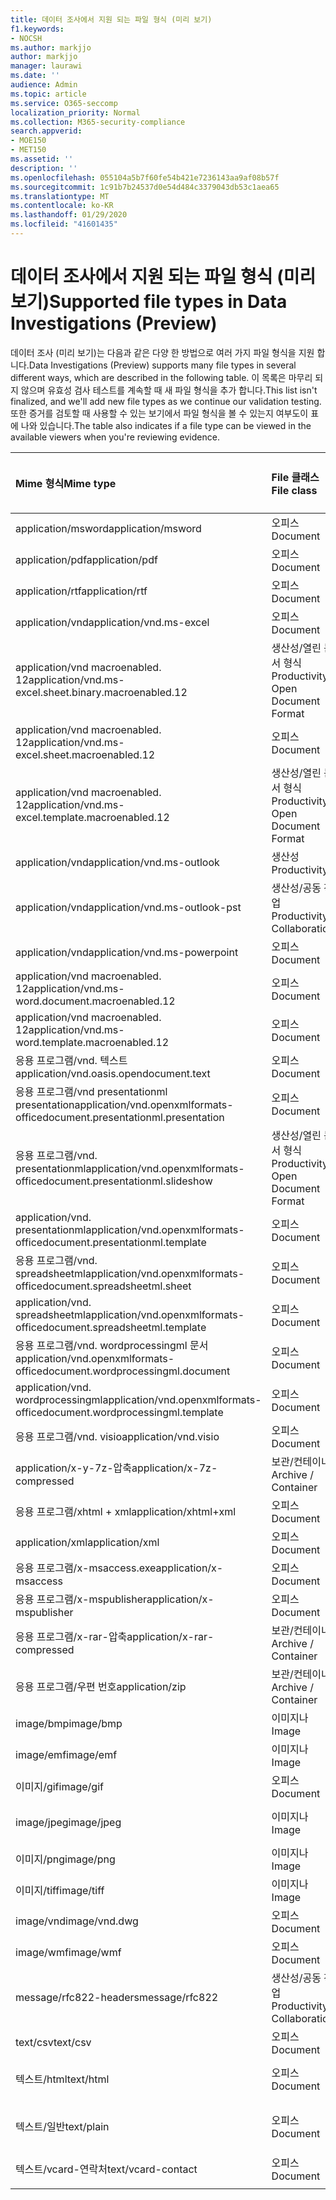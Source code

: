 ```yaml
---
title: 데이터 조사에서 지원 되는 파일 형식 (미리 보기)
f1.keywords:
- NOCSH
ms.author: markjjo
author: markjjo
manager: laurawi
ms.date: ''
audience: Admin
ms.topic: article
ms.service: O365-seccomp
localization_priority: Normal
ms.collection: M365-security-compliance
search.appverid:
- MOE150
- MET150
ms.assetid: ''
description: ''
ms.openlocfilehash: 055104a5b7f60fe54b421e7236143aa9af08b57f
ms.sourcegitcommit: 1c91b7b24537d0e54d484c3379043db53c1aea65
ms.translationtype: MT
ms.contentlocale: ko-KR
ms.lasthandoff: 01/29/2020
ms.locfileid: "41601435"
---
```

# <a name="supported-file-types-in-data-investigations-preview"></a><span data-ttu-id="c1024-102">데이터 조사에서 지원 되는 파일 형식 (미리 보기)</span><span class="sxs-lookup"><span data-stu-id="c1024-102">Supported file types in Data Investigations (Preview)</span></span>

<span data-ttu-id="c1024-103">데이터 조사 (미리 보기)는 다음과 같은 다양 한 방법으로 여러 가지 파일 형식을 지원 합니다.</span><span class="sxs-lookup"><span data-stu-id="c1024-103">Data Investigations (Preview) supports many file types in several different ways, which are described in the following table.</span></span> <span data-ttu-id="c1024-104">이 목록은 마무리 되지 않으며 유효성 검사 테스트를 계속할 때 새 파일 형식을 추가 합니다.</span><span class="sxs-lookup"><span data-stu-id="c1024-104">This list isn't finalized, and we'll add new file types as we continue our validation testing.</span></span> <span data-ttu-id="c1024-105">또한 증거를 검토할 때 사용할 수 있는 보기에서 파일 형식을 볼 수 있는지 여부도이 표에 나와 있습니다.</span><span class="sxs-lookup"><span data-stu-id="c1024-105">The table also indicates if a file type can be viewed in the available viewers when you're reviewing evidence.</span></span>

| <span data-ttu-id="c1024-106">Mime 형식</span><span class="sxs-lookup"><span data-stu-id="c1024-106">Mime type</span></span> | <span data-ttu-id="c1024-107">File 클래스</span><span class="sxs-lookup"><span data-stu-id="c1024-107">File class</span></span> | <span data-ttu-id="c1024-108">네이티브 뷰어</span><span class="sxs-lookup"><span data-stu-id="c1024-108">Native viewer</span></span> | <span data-ttu-id="c1024-109">텍스트 뷰어</span><span class="sxs-lookup"><span data-stu-id="c1024-109">Text viewer</span></span> | <span data-ttu-id="c1024-110">주석 달기 보기</span><span class="sxs-lookup"><span data-stu-id="c1024-110">Annotate viewer</span></span> | <span data-ttu-id="c1024-111">컨테이너 추출</span><span class="sxs-lookup"><span data-stu-id="c1024-111">Container extraction</span></span> | <span data-ttu-id="c1024-112">간격</span><span class="sxs-lookup"><span data-stu-id="c1024-112">Extensions</span></span> |
| :- | :- | :- | :- | :- | :- | :- |
| <span data-ttu-id="c1024-113">application/msword</span><span class="sxs-lookup"><span data-stu-id="c1024-113">application/msword</span></span> | <span data-ttu-id="c1024-114">오피스</span><span class="sxs-lookup"><span data-stu-id="c1024-114">Document</span></span> | <span data-ttu-id="c1024-115">예</span><span class="sxs-lookup"><span data-stu-id="c1024-115">Yes</span></span> | <span data-ttu-id="c1024-116">예</span><span class="sxs-lookup"><span data-stu-id="c1024-116">Yes</span></span> | <span data-ttu-id="c1024-117">예</span><span class="sxs-lookup"><span data-stu-id="c1024-117">Yes</span></span> | <span data-ttu-id="c1024-118">아니요</span><span class="sxs-lookup"><span data-stu-id="c1024-118">No</span></span> | <span data-ttu-id="c1024-119">.doc; .dat</span><span class="sxs-lookup"><span data-stu-id="c1024-119">.doc; .dat</span></span> |
| <span data-ttu-id="c1024-120">application/pdf</span><span class="sxs-lookup"><span data-stu-id="c1024-120">application/pdf</span></span> | <span data-ttu-id="c1024-121">오피스</span><span class="sxs-lookup"><span data-stu-id="c1024-121">Document</span></span> | <span data-ttu-id="c1024-122">예</span><span class="sxs-lookup"><span data-stu-id="c1024-122">Yes</span></span> | <span data-ttu-id="c1024-123">예</span><span class="sxs-lookup"><span data-stu-id="c1024-123">Yes</span></span> | <span data-ttu-id="c1024-124">예</span><span class="sxs-lookup"><span data-stu-id="c1024-124">Yes</span></span> | <span data-ttu-id="c1024-125">아니요</span><span class="sxs-lookup"><span data-stu-id="c1024-125">No</span></span> | <span data-ttu-id="c1024-126">.pdf</span><span class="sxs-lookup"><span data-stu-id="c1024-126">.pdf</span></span> |
| <span data-ttu-id="c1024-127">application/rtf</span><span class="sxs-lookup"><span data-stu-id="c1024-127">application/rtf</span></span> | <span data-ttu-id="c1024-128">오피스</span><span class="sxs-lookup"><span data-stu-id="c1024-128">Document</span></span> | <span data-ttu-id="c1024-129">예</span><span class="sxs-lookup"><span data-stu-id="c1024-129">Yes</span></span> | <span data-ttu-id="c1024-130">예</span><span class="sxs-lookup"><span data-stu-id="c1024-130">Yes</span></span> | <span data-ttu-id="c1024-131">예</span><span class="sxs-lookup"><span data-stu-id="c1024-131">Yes</span></span> | <span data-ttu-id="c1024-132">아니요</span><span class="sxs-lookup"><span data-stu-id="c1024-132">No</span></span> | <span data-ttu-id="c1024-133">.rtf;. .doc</span><span class="sxs-lookup"><span data-stu-id="c1024-133">.rtf;.doc</span></span> |
| <span data-ttu-id="c1024-134">application/vnd</span><span class="sxs-lookup"><span data-stu-id="c1024-134">application/vnd.ms-excel</span></span> | <span data-ttu-id="c1024-135">오피스</span><span class="sxs-lookup"><span data-stu-id="c1024-135">Document</span></span> | <span data-ttu-id="c1024-136">예</span><span class="sxs-lookup"><span data-stu-id="c1024-136">Yes</span></span> | <span data-ttu-id="c1024-137">예</span><span class="sxs-lookup"><span data-stu-id="c1024-137">Yes</span></span> | <span data-ttu-id="c1024-138">예</span><span class="sxs-lookup"><span data-stu-id="c1024-138">Yes</span></span> | <span data-ttu-id="c1024-139">아니요</span><span class="sxs-lookup"><span data-stu-id="c1024-139">No</span></span> | <span data-ttu-id="c1024-140">.xls; .dat</span><span class="sxs-lookup"><span data-stu-id="c1024-140">.xls; .dat</span></span> |
| <span data-ttu-id="c1024-141">application/vnd macroenabled. 12</span><span class="sxs-lookup"><span data-stu-id="c1024-141">application/vnd.ms-excel.sheet.binary.macroenabled.12</span></span> | <span data-ttu-id="c1024-142">생산성/열린 문서 형식</span><span class="sxs-lookup"><span data-stu-id="c1024-142">Productivity / Open Document Format</span></span> | <span data-ttu-id="c1024-143">예</span><span class="sxs-lookup"><span data-stu-id="c1024-143">Yes</span></span> | <span data-ttu-id="c1024-144">예</span><span class="sxs-lookup"><span data-stu-id="c1024-144">Yes</span></span> | <span data-ttu-id="c1024-145">아니요</span><span class="sxs-lookup"><span data-stu-id="c1024-145">No</span></span> | <span data-ttu-id="c1024-146">아니요</span><span class="sxs-lookup"><span data-stu-id="c1024-146">No</span></span> | <span data-ttu-id="c1024-147">.xlsb</span><span class="sxs-lookup"><span data-stu-id="c1024-147">.xlsb</span></span> |
| <span data-ttu-id="c1024-148">application/vnd macroenabled. 12</span><span class="sxs-lookup"><span data-stu-id="c1024-148">application/vnd.ms-excel.sheet.macroenabled.12</span></span> | <span data-ttu-id="c1024-149">오피스</span><span class="sxs-lookup"><span data-stu-id="c1024-149">Document</span></span> | <span data-ttu-id="c1024-150">예</span><span class="sxs-lookup"><span data-stu-id="c1024-150">Yes</span></span> | <span data-ttu-id="c1024-151">예</span><span class="sxs-lookup"><span data-stu-id="c1024-151">Yes</span></span> | <span data-ttu-id="c1024-152">예</span><span class="sxs-lookup"><span data-stu-id="c1024-152">Yes</span></span> | <span data-ttu-id="c1024-153">아니요</span><span class="sxs-lookup"><span data-stu-id="c1024-153">No</span></span> | <span data-ttu-id="c1024-154">.xlsm</span><span class="sxs-lookup"><span data-stu-id="c1024-154">.xlsm</span></span> |
| <span data-ttu-id="c1024-155">application/vnd macroenabled. 12</span><span class="sxs-lookup"><span data-stu-id="c1024-155">application/vnd.ms-excel.template.macroenabled.12</span></span> | <span data-ttu-id="c1024-156">생산성/열린 문서 형식</span><span class="sxs-lookup"><span data-stu-id="c1024-156">Productivity / Open Document Format</span></span> | <span data-ttu-id="c1024-157">아니요</span><span class="sxs-lookup"><span data-stu-id="c1024-157">No</span></span> | <span data-ttu-id="c1024-158">예</span><span class="sxs-lookup"><span data-stu-id="c1024-158">Yes</span></span> | <span data-ttu-id="c1024-159">아니요</span><span class="sxs-lookup"><span data-stu-id="c1024-159">No</span></span> | <span data-ttu-id="c1024-160">아니요</span><span class="sxs-lookup"><span data-stu-id="c1024-160">No</span></span> | <span data-ttu-id="c1024-161">. .xltm</span><span class="sxs-lookup"><span data-stu-id="c1024-161">.xltm</span></span> |
| <span data-ttu-id="c1024-162">application/vnd</span><span class="sxs-lookup"><span data-stu-id="c1024-162">application/vnd.ms-outlook</span></span> | <span data-ttu-id="c1024-163">생산성</span><span class="sxs-lookup"><span data-stu-id="c1024-163">Productivity</span></span> | <span data-ttu-id="c1024-164">아니요</span><span class="sxs-lookup"><span data-stu-id="c1024-164">No</span></span> | <span data-ttu-id="c1024-165">아니요</span><span class="sxs-lookup"><span data-stu-id="c1024-165">No</span></span> | <span data-ttu-id="c1024-166">아니요</span><span class="sxs-lookup"><span data-stu-id="c1024-166">No</span></span> | <span data-ttu-id="c1024-167">아니요</span><span class="sxs-lookup"><span data-stu-id="c1024-167">No</span></span> | <span data-ttu-id="c1024-168">.msg</span><span class="sxs-lookup"><span data-stu-id="c1024-168">.msg</span></span> |
| <span data-ttu-id="c1024-169">application/vnd</span><span class="sxs-lookup"><span data-stu-id="c1024-169">application/vnd.ms-outlook-pst</span></span> | <span data-ttu-id="c1024-170">생산성/공동 작업</span><span class="sxs-lookup"><span data-stu-id="c1024-170">Productivity / Collaboration</span></span> | <span data-ttu-id="c1024-171">아니요</span><span class="sxs-lookup"><span data-stu-id="c1024-171">No</span></span> | <span data-ttu-id="c1024-172">아니요</span><span class="sxs-lookup"><span data-stu-id="c1024-172">No</span></span> | <span data-ttu-id="c1024-173">아니요</span><span class="sxs-lookup"><span data-stu-id="c1024-173">No</span></span> | <span data-ttu-id="c1024-174">예</span><span class="sxs-lookup"><span data-stu-id="c1024-174">Yes</span></span> | <span data-ttu-id="c1024-175">.pst</span><span class="sxs-lookup"><span data-stu-id="c1024-175">.pst</span></span> |
| <span data-ttu-id="c1024-176">application/vnd</span><span class="sxs-lookup"><span data-stu-id="c1024-176">application/vnd.ms-powerpoint</span></span> | <span data-ttu-id="c1024-177">오피스</span><span class="sxs-lookup"><span data-stu-id="c1024-177">Document</span></span> | <span data-ttu-id="c1024-178">예</span><span class="sxs-lookup"><span data-stu-id="c1024-178">Yes</span></span> | <span data-ttu-id="c1024-179">예</span><span class="sxs-lookup"><span data-stu-id="c1024-179">Yes</span></span> | <span data-ttu-id="c1024-180">예</span><span class="sxs-lookup"><span data-stu-id="c1024-180">Yes</span></span> | <span data-ttu-id="c1024-181">아니요</span><span class="sxs-lookup"><span data-stu-id="c1024-181">No</span></span> | <span data-ttu-id="c1024-182">.ppt; .pps;. p</span><span class="sxs-lookup"><span data-stu-id="c1024-182">.ppt; .pps;.pot</span></span> |
| <span data-ttu-id="c1024-183">application/vnd macroenabled. 12</span><span class="sxs-lookup"><span data-stu-id="c1024-183">application/vnd.ms-word.document.macroenabled.12</span></span> | <span data-ttu-id="c1024-184">오피스</span><span class="sxs-lookup"><span data-stu-id="c1024-184">Document</span></span> | <span data-ttu-id="c1024-185">예</span><span class="sxs-lookup"><span data-stu-id="c1024-185">Yes</span></span> | <span data-ttu-id="c1024-186">예</span><span class="sxs-lookup"><span data-stu-id="c1024-186">Yes</span></span> | <span data-ttu-id="c1024-187">예</span><span class="sxs-lookup"><span data-stu-id="c1024-187">Yes</span></span> | <span data-ttu-id="c1024-188">아니요</span><span class="sxs-lookup"><span data-stu-id="c1024-188">No</span></span> | <span data-ttu-id="c1024-189">.docm</span><span class="sxs-lookup"><span data-stu-id="c1024-189">.docm</span></span> |
| <span data-ttu-id="c1024-190">application/vnd macroenabled. 12</span><span class="sxs-lookup"><span data-stu-id="c1024-190">application/vnd.ms-word.template.macroenabled.12</span></span> | <span data-ttu-id="c1024-191">오피스</span><span class="sxs-lookup"><span data-stu-id="c1024-191">Document</span></span> | <span data-ttu-id="c1024-192">예</span><span class="sxs-lookup"><span data-stu-id="c1024-192">Yes</span></span> | <span data-ttu-id="c1024-193">예</span><span class="sxs-lookup"><span data-stu-id="c1024-193">Yes</span></span> | <span data-ttu-id="c1024-194">예</span><span class="sxs-lookup"><span data-stu-id="c1024-194">Yes</span></span> | <span data-ttu-id="c1024-195">아니요</span><span class="sxs-lookup"><span data-stu-id="c1024-195">No</span></span> | <span data-ttu-id="c1024-196">normal.dotm</span><span class="sxs-lookup"><span data-stu-id="c1024-196">.dotm</span></span> |
| <span data-ttu-id="c1024-197">응용 프로그램/vnd. 텍스트</span><span class="sxs-lookup"><span data-stu-id="c1024-197">application/vnd.oasis.opendocument.text</span></span> | <span data-ttu-id="c1024-198">오피스</span><span class="sxs-lookup"><span data-stu-id="c1024-198">Document</span></span> | <span data-ttu-id="c1024-199">예</span><span class="sxs-lookup"><span data-stu-id="c1024-199">Yes</span></span> | <span data-ttu-id="c1024-200">예</span><span class="sxs-lookup"><span data-stu-id="c1024-200">Yes</span></span> | <span data-ttu-id="c1024-201">예</span><span class="sxs-lookup"><span data-stu-id="c1024-201">Yes</span></span> | <span data-ttu-id="c1024-202">아니요</span><span class="sxs-lookup"><span data-stu-id="c1024-202">No</span></span> | <span data-ttu-id="c1024-203">odt</span><span class="sxs-lookup"><span data-stu-id="c1024-203">.odt;</span></span>  |
| <span data-ttu-id="c1024-204">응용 프로그램/vnd presentationml presentation</span><span class="sxs-lookup"><span data-stu-id="c1024-204">application/vnd.openxmlformats-officedocument.presentationml.presentation</span></span> | <span data-ttu-id="c1024-205">오피스</span><span class="sxs-lookup"><span data-stu-id="c1024-205">Document</span></span> | <span data-ttu-id="c1024-206">예</span><span class="sxs-lookup"><span data-stu-id="c1024-206">Yes</span></span> | <span data-ttu-id="c1024-207">예</span><span class="sxs-lookup"><span data-stu-id="c1024-207">Yes</span></span> | <span data-ttu-id="c1024-208">예</span><span class="sxs-lookup"><span data-stu-id="c1024-208">Yes</span></span> | <span data-ttu-id="c1024-209">아니요</span><span class="sxs-lookup"><span data-stu-id="c1024-209">No</span></span> | <span data-ttu-id="c1024-210">.pptx</span><span class="sxs-lookup"><span data-stu-id="c1024-210">.pptx</span></span> |
| <span data-ttu-id="c1024-211">응용 프로그램/vnd. presentationml</span><span class="sxs-lookup"><span data-stu-id="c1024-211">application/vnd.openxmlformats-officedocument.presentationml.slideshow</span></span> | <span data-ttu-id="c1024-212">생산성/열린 문서 형식</span><span class="sxs-lookup"><span data-stu-id="c1024-212">Productivity / Open Document Format</span></span> | <span data-ttu-id="c1024-213">예</span><span class="sxs-lookup"><span data-stu-id="c1024-213">Yes</span></span> | <span data-ttu-id="c1024-214">예</span><span class="sxs-lookup"><span data-stu-id="c1024-214">Yes</span></span> | <span data-ttu-id="c1024-215">예</span><span class="sxs-lookup"><span data-stu-id="c1024-215">Yes</span></span> | <span data-ttu-id="c1024-216">아니요</span><span class="sxs-lookup"><span data-stu-id="c1024-216">No</span></span> | <span data-ttu-id="c1024-217">. ppsx</span><span class="sxs-lookup"><span data-stu-id="c1024-217">.ppsx</span></span> |
| <span data-ttu-id="c1024-218">application/vnd. presentationml</span><span class="sxs-lookup"><span data-stu-id="c1024-218">application/vnd.openxmlformats-officedocument.presentationml.template</span></span> | <span data-ttu-id="c1024-219">오피스</span><span class="sxs-lookup"><span data-stu-id="c1024-219">Document</span></span> | <span data-ttu-id="c1024-220">예</span><span class="sxs-lookup"><span data-stu-id="c1024-220">Yes</span></span> | <span data-ttu-id="c1024-221">예</span><span class="sxs-lookup"><span data-stu-id="c1024-221">Yes</span></span> | <span data-ttu-id="c1024-222">예</span><span class="sxs-lookup"><span data-stu-id="c1024-222">Yes</span></span> | <span data-ttu-id="c1024-223">아니요</span><span class="sxs-lookup"><span data-stu-id="c1024-223">No</span></span> | <span data-ttu-id="c1024-224">. potx</span><span class="sxs-lookup"><span data-stu-id="c1024-224">.potx</span></span> |
| <span data-ttu-id="c1024-225">응용 프로그램/vnd. spreadsheetml</span><span class="sxs-lookup"><span data-stu-id="c1024-225">application/vnd.openxmlformats-officedocument.spreadsheetml.sheet</span></span> | <span data-ttu-id="c1024-226">오피스</span><span class="sxs-lookup"><span data-stu-id="c1024-226">Document</span></span> | <span data-ttu-id="c1024-227">예</span><span class="sxs-lookup"><span data-stu-id="c1024-227">Yes</span></span> | <span data-ttu-id="c1024-228">예</span><span class="sxs-lookup"><span data-stu-id="c1024-228">Yes</span></span> | <span data-ttu-id="c1024-229">예</span><span class="sxs-lookup"><span data-stu-id="c1024-229">Yes</span></span> | <span data-ttu-id="c1024-230">아니요</span><span class="sxs-lookup"><span data-stu-id="c1024-230">No</span></span> | <span data-ttu-id="c1024-231">.xlsx</span><span class="sxs-lookup"><span data-stu-id="c1024-231">.xlsx</span></span> |
| <span data-ttu-id="c1024-232">application/vnd. spreadsheetml</span><span class="sxs-lookup"><span data-stu-id="c1024-232">application/vnd.openxmlformats-officedocument.spreadsheetml.template</span></span> | <span data-ttu-id="c1024-233">오피스</span><span class="sxs-lookup"><span data-stu-id="c1024-233">Document</span></span> | <span data-ttu-id="c1024-234">예</span><span class="sxs-lookup"><span data-stu-id="c1024-234">Yes</span></span> | <span data-ttu-id="c1024-235">예</span><span class="sxs-lookup"><span data-stu-id="c1024-235">Yes</span></span> | <span data-ttu-id="c1024-236">예</span><span class="sxs-lookup"><span data-stu-id="c1024-236">Yes</span></span> | <span data-ttu-id="c1024-237">아니요</span><span class="sxs-lookup"><span data-stu-id="c1024-237">No</span></span> | <span data-ttu-id="c1024-238">. .xltx</span><span class="sxs-lookup"><span data-stu-id="c1024-238">.xltx</span></span> |
| <span data-ttu-id="c1024-239">응용 프로그램/vnd. wordprocessingml 문서</span><span class="sxs-lookup"><span data-stu-id="c1024-239">application/vnd.openxmlformats-officedocument.wordprocessingml.document</span></span> | <span data-ttu-id="c1024-240">오피스</span><span class="sxs-lookup"><span data-stu-id="c1024-240">Document</span></span> | <span data-ttu-id="c1024-241">예</span><span class="sxs-lookup"><span data-stu-id="c1024-241">Yes</span></span> | <span data-ttu-id="c1024-242">예</span><span class="sxs-lookup"><span data-stu-id="c1024-242">Yes</span></span> | <span data-ttu-id="c1024-243">예</span><span class="sxs-lookup"><span data-stu-id="c1024-243">Yes</span></span> | <span data-ttu-id="c1024-244">아니요</span><span class="sxs-lookup"><span data-stu-id="c1024-244">No</span></span> | <span data-ttu-id="c1024-245">.docx</span><span class="sxs-lookup"><span data-stu-id="c1024-245">.docx</span></span> |
| <span data-ttu-id="c1024-246">application/vnd. wordprocessingml</span><span class="sxs-lookup"><span data-stu-id="c1024-246">application/vnd.openxmlformats-officedocument.wordprocessingml.template</span></span> | <span data-ttu-id="c1024-247">오피스</span><span class="sxs-lookup"><span data-stu-id="c1024-247">Document</span></span> | <span data-ttu-id="c1024-248">예</span><span class="sxs-lookup"><span data-stu-id="c1024-248">Yes</span></span> | <span data-ttu-id="c1024-249">예</span><span class="sxs-lookup"><span data-stu-id="c1024-249">Yes</span></span> | <span data-ttu-id="c1024-250">예</span><span class="sxs-lookup"><span data-stu-id="c1024-250">Yes</span></span> | <span data-ttu-id="c1024-251">아니요</span><span class="sxs-lookup"><span data-stu-id="c1024-251">No</span></span> | <span data-ttu-id="c1024-252">. dotx</span><span class="sxs-lookup"><span data-stu-id="c1024-252">.dotx</span></span> |
| <span data-ttu-id="c1024-253">응용 프로그램/vnd. visio</span><span class="sxs-lookup"><span data-stu-id="c1024-253">application/vnd.visio</span></span> | <span data-ttu-id="c1024-254">오피스</span><span class="sxs-lookup"><span data-stu-id="c1024-254">Document</span></span> | <span data-ttu-id="c1024-255">예</span><span class="sxs-lookup"><span data-stu-id="c1024-255">Yes</span></span> | <span data-ttu-id="c1024-256">예</span><span class="sxs-lookup"><span data-stu-id="c1024-256">Yes</span></span> | <span data-ttu-id="c1024-257">예</span><span class="sxs-lookup"><span data-stu-id="c1024-257">Yes</span></span> | <span data-ttu-id="c1024-258">아니요</span><span class="sxs-lookup"><span data-stu-id="c1024-258">No</span></span> | <span data-ttu-id="c1024-259">.vsd</span><span class="sxs-lookup"><span data-stu-id="c1024-259">.vsd</span></span> |
| <span data-ttu-id="c1024-260">application/x-y-7z-압축</span><span class="sxs-lookup"><span data-stu-id="c1024-260">application/x-7z-compressed</span></span> | <span data-ttu-id="c1024-261">보관/컨테이너</span><span class="sxs-lookup"><span data-stu-id="c1024-261">Archive / Container</span></span> | <span data-ttu-id="c1024-262">아니요</span><span class="sxs-lookup"><span data-stu-id="c1024-262">No</span></span> | <span data-ttu-id="c1024-263">아니요</span><span class="sxs-lookup"><span data-stu-id="c1024-263">No</span></span> | <span data-ttu-id="c1024-264">아니요</span><span class="sxs-lookup"><span data-stu-id="c1024-264">No</span></span> | <span data-ttu-id="c1024-265">예</span><span class="sxs-lookup"><span data-stu-id="c1024-265">Yes</span></span> | <span data-ttu-id="c1024-266">.7z</span><span class="sxs-lookup"><span data-stu-id="c1024-266">.7z</span></span> |
| <span data-ttu-id="c1024-267">응용 프로그램/xhtml + xml</span><span class="sxs-lookup"><span data-stu-id="c1024-267">application/xhtml+xml</span></span> | <span data-ttu-id="c1024-268">오피스</span><span class="sxs-lookup"><span data-stu-id="c1024-268">Document</span></span> | <span data-ttu-id="c1024-269">예</span><span class="sxs-lookup"><span data-stu-id="c1024-269">Yes</span></span> | <span data-ttu-id="c1024-270">예</span><span class="sxs-lookup"><span data-stu-id="c1024-270">Yes</span></span> | <span data-ttu-id="c1024-271">예</span><span class="sxs-lookup"><span data-stu-id="c1024-271">Yes</span></span> | <span data-ttu-id="c1024-272">아니요</span><span class="sxs-lookup"><span data-stu-id="c1024-272">No</span></span> | <span data-ttu-id="c1024-273">. xhtml</span><span class="sxs-lookup"><span data-stu-id="c1024-273">.xhtml</span></span> |
| <span data-ttu-id="c1024-274">application/xml</span><span class="sxs-lookup"><span data-stu-id="c1024-274">application/xml</span></span> | <span data-ttu-id="c1024-275">오피스</span><span class="sxs-lookup"><span data-stu-id="c1024-275">Document</span></span> | <span data-ttu-id="c1024-276">예</span><span class="sxs-lookup"><span data-stu-id="c1024-276">Yes</span></span> | <span data-ttu-id="c1024-277">예</span><span class="sxs-lookup"><span data-stu-id="c1024-277">Yes</span></span> | <span data-ttu-id="c1024-278">예</span><span class="sxs-lookup"><span data-stu-id="c1024-278">Yes</span></span> | <span data-ttu-id="c1024-279">아니요</span><span class="sxs-lookup"><span data-stu-id="c1024-279">No</span></span> | <span data-ttu-id="c1024-280">.xml</span><span class="sxs-lookup"><span data-stu-id="c1024-280">.xml</span></span> |
| <span data-ttu-id="c1024-281">응용 프로그램/x-msaccess.exe</span><span class="sxs-lookup"><span data-stu-id="c1024-281">application/x-msaccess</span></span> | <span data-ttu-id="c1024-282">오피스</span><span class="sxs-lookup"><span data-stu-id="c1024-282">Document</span></span> | <span data-ttu-id="c1024-283">예</span><span class="sxs-lookup"><span data-stu-id="c1024-283">Yes</span></span> | <span data-ttu-id="c1024-284">예</span><span class="sxs-lookup"><span data-stu-id="c1024-284">Yes</span></span> | <span data-ttu-id="c1024-285">예</span><span class="sxs-lookup"><span data-stu-id="c1024-285">Yes</span></span> | <span data-ttu-id="c1024-286">아니요</span><span class="sxs-lookup"><span data-stu-id="c1024-286">No</span></span> | <span data-ttu-id="c1024-287">.mdb</span><span class="sxs-lookup"><span data-stu-id="c1024-287">.mdb</span></span> |
| <span data-ttu-id="c1024-288">응용 프로그램/x-mspublisher</span><span class="sxs-lookup"><span data-stu-id="c1024-288">application/x-mspublisher</span></span> | <span data-ttu-id="c1024-289">오피스</span><span class="sxs-lookup"><span data-stu-id="c1024-289">Document</span></span> | <span data-ttu-id="c1024-290">예</span><span class="sxs-lookup"><span data-stu-id="c1024-290">Yes</span></span> | <span data-ttu-id="c1024-291">예</span><span class="sxs-lookup"><span data-stu-id="c1024-291">Yes</span></span> | <span data-ttu-id="c1024-292">예</span><span class="sxs-lookup"><span data-stu-id="c1024-292">Yes</span></span> | <span data-ttu-id="c1024-293">아니요</span><span class="sxs-lookup"><span data-stu-id="c1024-293">No</span></span> | <span data-ttu-id="c1024-294">.pub</span><span class="sxs-lookup"><span data-stu-id="c1024-294">.pub</span></span> |
| <span data-ttu-id="c1024-295">응용 프로그램/x-rar-압축</span><span class="sxs-lookup"><span data-stu-id="c1024-295">application/x-rar-compressed</span></span> | <span data-ttu-id="c1024-296">보관/컨테이너</span><span class="sxs-lookup"><span data-stu-id="c1024-296">Archive / Container</span></span> | <span data-ttu-id="c1024-297">아니요</span><span class="sxs-lookup"><span data-stu-id="c1024-297">No</span></span> | <span data-ttu-id="c1024-298">아니요</span><span class="sxs-lookup"><span data-stu-id="c1024-298">No</span></span> | <span data-ttu-id="c1024-299">아니요</span><span class="sxs-lookup"><span data-stu-id="c1024-299">No</span></span> | <span data-ttu-id="c1024-300">예</span><span class="sxs-lookup"><span data-stu-id="c1024-300">Yes</span></span> | <span data-ttu-id="c1024-301">rar</span><span class="sxs-lookup"><span data-stu-id="c1024-301">.rar</span></span> |
| <span data-ttu-id="c1024-302">응용 프로그램/우편 번호</span><span class="sxs-lookup"><span data-stu-id="c1024-302">application/zip</span></span> | <span data-ttu-id="c1024-303">보관/컨테이너</span><span class="sxs-lookup"><span data-stu-id="c1024-303">Archive / Container</span></span> | <span data-ttu-id="c1024-304">아니요</span><span class="sxs-lookup"><span data-stu-id="c1024-304">No</span></span> | <span data-ttu-id="c1024-305">아니요</span><span class="sxs-lookup"><span data-stu-id="c1024-305">No</span></span> | <span data-ttu-id="c1024-306">아니요</span><span class="sxs-lookup"><span data-stu-id="c1024-306">No</span></span> | <span data-ttu-id="c1024-307">예</span><span class="sxs-lookup"><span data-stu-id="c1024-307">Yes</span></span> | <span data-ttu-id="c1024-308">.zip</span><span class="sxs-lookup"><span data-stu-id="c1024-308">.zip</span></span> |
| <span data-ttu-id="c1024-309">image/bmp</span><span class="sxs-lookup"><span data-stu-id="c1024-309">image/bmp</span></span> | <span data-ttu-id="c1024-310">이미지나</span><span class="sxs-lookup"><span data-stu-id="c1024-310">Image</span></span> | <span data-ttu-id="c1024-311">예</span><span class="sxs-lookup"><span data-stu-id="c1024-311">Yes</span></span> | <span data-ttu-id="c1024-312">예</span><span class="sxs-lookup"><span data-stu-id="c1024-312">Yes</span></span> | <span data-ttu-id="c1024-313">예</span><span class="sxs-lookup"><span data-stu-id="c1024-313">Yes</span></span> | <span data-ttu-id="c1024-314">아니요</span><span class="sxs-lookup"><span data-stu-id="c1024-314">No</span></span> | <span data-ttu-id="c1024-315">.bmp</span><span class="sxs-lookup"><span data-stu-id="c1024-315">.bmp</span></span> |
| <span data-ttu-id="c1024-316">image/emf</span><span class="sxs-lookup"><span data-stu-id="c1024-316">image/emf</span></span> | <span data-ttu-id="c1024-317">이미지나</span><span class="sxs-lookup"><span data-stu-id="c1024-317">Image</span></span> | <span data-ttu-id="c1024-318">예</span><span class="sxs-lookup"><span data-stu-id="c1024-318">Yes</span></span> | <span data-ttu-id="c1024-319">예</span><span class="sxs-lookup"><span data-stu-id="c1024-319">Yes</span></span> | <span data-ttu-id="c1024-320">예</span><span class="sxs-lookup"><span data-stu-id="c1024-320">Yes</span></span> | <span data-ttu-id="c1024-321">아니요</span><span class="sxs-lookup"><span data-stu-id="c1024-321">No</span></span> | <span data-ttu-id="c1024-322">.emf</span><span class="sxs-lookup"><span data-stu-id="c1024-322">.emf</span></span> |
| <span data-ttu-id="c1024-323">이미지/gif</span><span class="sxs-lookup"><span data-stu-id="c1024-323">image/gif</span></span> | <span data-ttu-id="c1024-324">오피스</span><span class="sxs-lookup"><span data-stu-id="c1024-324">Document</span></span> | <span data-ttu-id="c1024-325">예</span><span class="sxs-lookup"><span data-stu-id="c1024-325">Yes</span></span> | <span data-ttu-id="c1024-326">예</span><span class="sxs-lookup"><span data-stu-id="c1024-326">Yes</span></span> | <span data-ttu-id="c1024-327">예</span><span class="sxs-lookup"><span data-stu-id="c1024-327">Yes</span></span> | <span data-ttu-id="c1024-328">아니요</span><span class="sxs-lookup"><span data-stu-id="c1024-328">No</span></span> | <span data-ttu-id="c1024-329">.gif</span><span class="sxs-lookup"><span data-stu-id="c1024-329">.gif</span></span> |
| <span data-ttu-id="c1024-330">image/jpeg</span><span class="sxs-lookup"><span data-stu-id="c1024-330">image/jpeg</span></span> | <span data-ttu-id="c1024-331">이미지나</span><span class="sxs-lookup"><span data-stu-id="c1024-331">Image</span></span> | <span data-ttu-id="c1024-332">예</span><span class="sxs-lookup"><span data-stu-id="c1024-332">Yes</span></span> | <span data-ttu-id="c1024-333">예</span><span class="sxs-lookup"><span data-stu-id="c1024-333">Yes</span></span> | <span data-ttu-id="c1024-334">예</span><span class="sxs-lookup"><span data-stu-id="c1024-334">Yes</span></span> | <span data-ttu-id="c1024-335">아니요</span><span class="sxs-lookup"><span data-stu-id="c1024-335">No</span></span> | <span data-ttu-id="c1024-336">.jpg; .jpeg; .dat;. jpgt</span><span class="sxs-lookup"><span data-stu-id="c1024-336">.jpg; .jpeg; .dat;.jpgt</span></span> |
| <span data-ttu-id="c1024-337">이미지/png</span><span class="sxs-lookup"><span data-stu-id="c1024-337">image/png</span></span> | <span data-ttu-id="c1024-338">이미지나</span><span class="sxs-lookup"><span data-stu-id="c1024-338">Image</span></span> | <span data-ttu-id="c1024-339">예</span><span class="sxs-lookup"><span data-stu-id="c1024-339">Yes</span></span> | <span data-ttu-id="c1024-340">예</span><span class="sxs-lookup"><span data-stu-id="c1024-340">Yes</span></span> | <span data-ttu-id="c1024-341">예</span><span class="sxs-lookup"><span data-stu-id="c1024-341">Yes</span></span> | <span data-ttu-id="c1024-342">아니요</span><span class="sxs-lookup"><span data-stu-id="c1024-342">No</span></span> | <span data-ttu-id="c1024-343">.png</span><span class="sxs-lookup"><span data-stu-id="c1024-343">.png</span></span> |
| <span data-ttu-id="c1024-344">이미지/tiff</span><span class="sxs-lookup"><span data-stu-id="c1024-344">image/tiff</span></span> | <span data-ttu-id="c1024-345">이미지나</span><span class="sxs-lookup"><span data-stu-id="c1024-345">Image</span></span> | <span data-ttu-id="c1024-346">예</span><span class="sxs-lookup"><span data-stu-id="c1024-346">Yes</span></span> | <span data-ttu-id="c1024-347">예</span><span class="sxs-lookup"><span data-stu-id="c1024-347">Yes</span></span> | <span data-ttu-id="c1024-348">예</span><span class="sxs-lookup"><span data-stu-id="c1024-348">Yes</span></span> | <span data-ttu-id="c1024-349">아니요</span><span class="sxs-lookup"><span data-stu-id="c1024-349">No</span></span> | <span data-ttu-id="c1024-350">.tif</span><span class="sxs-lookup"><span data-stu-id="c1024-350">.tif</span></span> |
| <span data-ttu-id="c1024-351">image/vnd</span><span class="sxs-lookup"><span data-stu-id="c1024-351">image/vnd.dwg</span></span> | <span data-ttu-id="c1024-352">오피스</span><span class="sxs-lookup"><span data-stu-id="c1024-352">Document</span></span> | <span data-ttu-id="c1024-353">예</span><span class="sxs-lookup"><span data-stu-id="c1024-353">Yes</span></span> | <span data-ttu-id="c1024-354">예</span><span class="sxs-lookup"><span data-stu-id="c1024-354">Yes</span></span> | <span data-ttu-id="c1024-355">예</span><span class="sxs-lookup"><span data-stu-id="c1024-355">Yes</span></span> | <span data-ttu-id="c1024-356">아니요</span><span class="sxs-lookup"><span data-stu-id="c1024-356">No</span></span> | <span data-ttu-id="c1024-357">dwg; .dxf</span><span class="sxs-lookup"><span data-stu-id="c1024-357">.dwg;.dxf;</span></span> |
| <span data-ttu-id="c1024-358">image/wmf</span><span class="sxs-lookup"><span data-stu-id="c1024-358">image/wmf</span></span> | <span data-ttu-id="c1024-359">오피스</span><span class="sxs-lookup"><span data-stu-id="c1024-359">Document</span></span> | <span data-ttu-id="c1024-360">예</span><span class="sxs-lookup"><span data-stu-id="c1024-360">Yes</span></span> | <span data-ttu-id="c1024-361">예</span><span class="sxs-lookup"><span data-stu-id="c1024-361">Yes</span></span> | <span data-ttu-id="c1024-362">예</span><span class="sxs-lookup"><span data-stu-id="c1024-362">Yes</span></span> | <span data-ttu-id="c1024-363">아니요</span><span class="sxs-lookup"><span data-stu-id="c1024-363">No</span></span> | <span data-ttu-id="c1024-364">.wmf</span><span class="sxs-lookup"><span data-stu-id="c1024-364">.wmf</span></span> |
| <span data-ttu-id="c1024-365">message/rfc822-headers</span><span class="sxs-lookup"><span data-stu-id="c1024-365">message/rfc822</span></span> | <span data-ttu-id="c1024-366">생산성/공동 작업</span><span class="sxs-lookup"><span data-stu-id="c1024-366">Productivity / Collaboration</span></span> | <span data-ttu-id="c1024-367">아니요</span><span class="sxs-lookup"><span data-stu-id="c1024-367">No</span></span> | <span data-ttu-id="c1024-368">아니요</span><span class="sxs-lookup"><span data-stu-id="c1024-368">No</span></span> | <span data-ttu-id="c1024-369">아니요</span><span class="sxs-lookup"><span data-stu-id="c1024-369">No</span></span> | <span data-ttu-id="c1024-370">아니요</span><span class="sxs-lookup"><span data-stu-id="c1024-370">No</span></span> | <span data-ttu-id="c1024-371">.eml</span><span class="sxs-lookup"><span data-stu-id="c1024-371">.eml</span></span> |
| <span data-ttu-id="c1024-372">text/csv</span><span class="sxs-lookup"><span data-stu-id="c1024-372">text/csv</span></span> | <span data-ttu-id="c1024-373">오피스</span><span class="sxs-lookup"><span data-stu-id="c1024-373">Document</span></span> | <span data-ttu-id="c1024-374">예</span><span class="sxs-lookup"><span data-stu-id="c1024-374">Yes</span></span> | <span data-ttu-id="c1024-375">예</span><span class="sxs-lookup"><span data-stu-id="c1024-375">Yes</span></span> | <span data-ttu-id="c1024-376">예</span><span class="sxs-lookup"><span data-stu-id="c1024-376">Yes</span></span> | <span data-ttu-id="c1024-377">아니요</span><span class="sxs-lookup"><span data-stu-id="c1024-377">No</span></span> | <span data-ttu-id="c1024-378">.csv</span><span class="sxs-lookup"><span data-stu-id="c1024-378">.csv</span></span> |
| <span data-ttu-id="c1024-379">텍스트/html</span><span class="sxs-lookup"><span data-stu-id="c1024-379">text/html</span></span> | <span data-ttu-id="c1024-380">오피스</span><span class="sxs-lookup"><span data-stu-id="c1024-380">Document</span></span> | <span data-ttu-id="c1024-381">예</span><span class="sxs-lookup"><span data-stu-id="c1024-381">Yes</span></span> | <span data-ttu-id="c1024-382">예</span><span class="sxs-lookup"><span data-stu-id="c1024-382">Yes</span></span> | <span data-ttu-id="c1024-383">예</span><span class="sxs-lookup"><span data-stu-id="c1024-383">Yes</span></span> | <span data-ttu-id="c1024-384">아니요</span><span class="sxs-lookup"><span data-stu-id="c1024-384">No</span></span> | <span data-ttu-id="c1024-385">.html; shtml.dll; .htm</span><span class="sxs-lookup"><span data-stu-id="c1024-385">.html;.shtml; .htm</span></span> |
| <span data-ttu-id="c1024-386">텍스트/일반</span><span class="sxs-lookup"><span data-stu-id="c1024-386">text/plain</span></span> | <span data-ttu-id="c1024-387">오피스</span><span class="sxs-lookup"><span data-stu-id="c1024-387">Document</span></span> | <span data-ttu-id="c1024-388">예</span><span class="sxs-lookup"><span data-stu-id="c1024-388">Yes</span></span> | <span data-ttu-id="c1024-389">예</span><span class="sxs-lookup"><span data-stu-id="c1024-389">Yes</span></span> | <span data-ttu-id="c1024-390">예</span><span class="sxs-lookup"><span data-stu-id="c1024-390">Yes</span></span> | <span data-ttu-id="c1024-391">아니요</span><span class="sxs-lookup"><span data-stu-id="c1024-391">No</span></span> | <span data-ttu-id="c1024-392">.txt; .css; con, pl; .csv; .dat</span><span class="sxs-lookup"><span data-stu-id="c1024-392">.txt; .css;.con; .pl; .csv; .dat</span></span> |
| <span data-ttu-id="c1024-393">텍스트/vcard-연락처</span><span class="sxs-lookup"><span data-stu-id="c1024-393">text/vcard-contact</span></span> | <span data-ttu-id="c1024-394">오피스</span><span class="sxs-lookup"><span data-stu-id="c1024-394">Document</span></span> | <span data-ttu-id="c1024-395">예</span><span class="sxs-lookup"><span data-stu-id="c1024-395">Yes</span></span> | <span data-ttu-id="c1024-396">예</span><span class="sxs-lookup"><span data-stu-id="c1024-396">Yes</span></span> | <span data-ttu-id="c1024-397">예</span><span class="sxs-lookup"><span data-stu-id="c1024-397">Yes</span></span> | <span data-ttu-id="c1024-398">아니요</span><span class="sxs-lookup"><span data-stu-id="c1024-398">No</span></span> | <span data-ttu-id="c1024-399">.vcf</span><span class="sxs-lookup"><span data-stu-id="c1024-399">.vcf</span></span> |
||||||||

